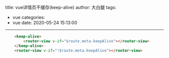 title: vue详情页不缓存(keep-alive)
author: 大白腿
tags:
  - vue
categories:
  - vue
date: 2020-05-24 15:13:00
---
```html
    <keep-alive>
        <router-view v-if="$route.meta.keepAlive"></router-view>
    </keep-alive>
    <router-view v-if="!$route.meta.keepAlive"></router-view>
```